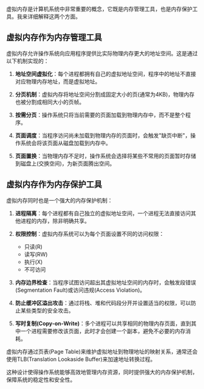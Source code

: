 虚拟内存是计算机系统中非常重要的概念，它既是内存管理工具，也是内存保护工具。我来详细解释这两个方面。

## 虚拟内存作为内存管理工具

虚拟内存允许操作系统向应用程序提供比实际物理内存更大的地址空间。这是通过以下机制实现的：

1. **地址空间虚拟化**：每个进程都拥有自己的虚拟地址空间，程序中的地址不直接对应物理内存地址，而是虚拟地址。

2. **分页机制**：虚拟内存将地址空间分割成固定大小的页(通常为4KB)，物理内存也被分割成相同大小的页帧。

3. **按需分页**：操作系统只将当前需要的页面加载到物理内存中，而不是整个程序。

4. **页面调度**：当程序访问尚未加载到物理内存的页面时，会触发"缺页中断"，操作系统会将该页面从磁盘加载到内存中。

5. **页面置换**：当物理内存不足时，操作系统会选择将某些不常用的页面暂时存储到磁盘上(交换空间)，为新页面腾出空间。

## 虚拟内存作为内存保护工具

虚拟内存同时也是一个强大的内存保护机制：

1. **进程隔离**：每个进程都有自己独立的虚拟地址空间，一个进程无法直接访问其他进程的内存，除非明确共享。

2. **权限控制**：虚拟内存系统可以为每个页面设置不同的访问权限：
   - 只读(R)
   - 读写(RW)
   - 执行(X)
   - 不可访问

3. **内存边界检查**：当程序试图访问超出其虚拟地址空间的内存时，会触发段错误(Segmentation Fault)或访问违规(Access Violation)。

4. **防止缓冲区溢出攻击**：通过将栈、堆和代码段分开并设置适当的权限，可以防止某些类型的安全攻击。

5. **写时复制(Copy-on-Write)**：多个进程可以共享相同的物理内存页面，直到其中一个进程需要修改该页面，此时才会创建一个副本，避免不必要的内存消耗。

虚拟内存通过页表(Page Table)来维护虚拟地址到物理地址的映射关系，通常还会使用TLB(Translation Lookaside Buffer)来加速地址转换过程。

这种设计使得操作系统能够高效地管理内存资源，同时提供强大的内存保护机制，保障系统的稳定性和安全性。